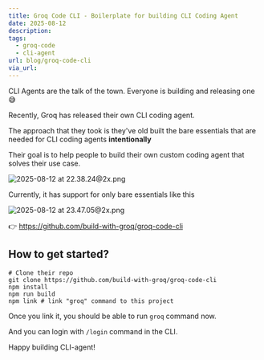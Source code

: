 ```yaml
---
title: Groq Code CLI - Boilerplate for building CLI Coding Agent
date: 2025-08-12
description: 
tags:
  - groq-code
  - cli-agent
url: blog/groq-code-cli
via_url:
---
```

CLI Agents are the talk of the town. Everyone is building and releasing one 😅

Recently, Groq has released their own CLI coding agent.

The approach that they took is they've old built the bare essentials that are needed for CLI coding agents **intentionally**

Their goal is to help people to build their own custom coding agent that solves their use case.

![2025-08-12 at 22.38.24@2x.png](https://images.nesin.io/f_auto,q_auto/qblog/AIEngineerGuide/images/2025-08/2025-08-12-at-22.38.24-at-2x.png)

Currently, it has support for only bare essentials like this

![2025-08-12 at 23.47.05@2x.png](https://images.nesin.io/f_auto,q_auto/qblog/AIEngineerGuide/images/2025-08/2025-08-12-at-23.47.05-at-2x.png)

👉 https://github.com/build-with-groq/groq-code-cli

## How to get started?

```shell
# Clone their repo
git clone https://github.com/build-with-groq/groq-code-cli
npm install
npm run build
npm link # link "groq" command to this project
```

Once you link it, you should be able to run `groq` command now.

And you can login with `/login` command in the CLI.

Happy building CLI-agent!

